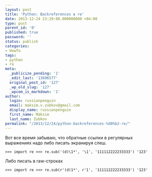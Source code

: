 ```yaml
---
layout: post
title: 'Python: Backreferences в re'
date: 2013-12-24 23:29:08.000000000 +04:00
type: post
parent_id: '0'
published: true
password: ''
status: publish
categories:
- HowTo
tags:
- python
- re
meta:
  _publicize_pending: '1'
  _edit_last: '13696577'
  original_post_id: '127'
  _wp_old_slug: '127'
  _wpcom_is_markdown: '1'
author:
  login: russianpenguin
  email: maksim.v.zubkov@gmail.com
  display_name: russianpenguin
  first_name: Maksim
  last_name: Zubkov
permalink: "/2013/12/24/python-backreferences-%d0%b2-re/"
---
```

Вот все время забываю, что обратные ссылки в регулярных выражениях надо либо писать экранируя слеш.

```python; gutter: true; first-line: 1; highlight: []
>>> import re >>> re.sub('(d)\1*', '\1', '111112222233333') '123'
```

Либо писать в raw-строках

```python; gutter: true; first-line: 1; highlight: []
>>> import re >>> re.sub(r'(d)1*', r'1', '111112222233333') '123'
```
